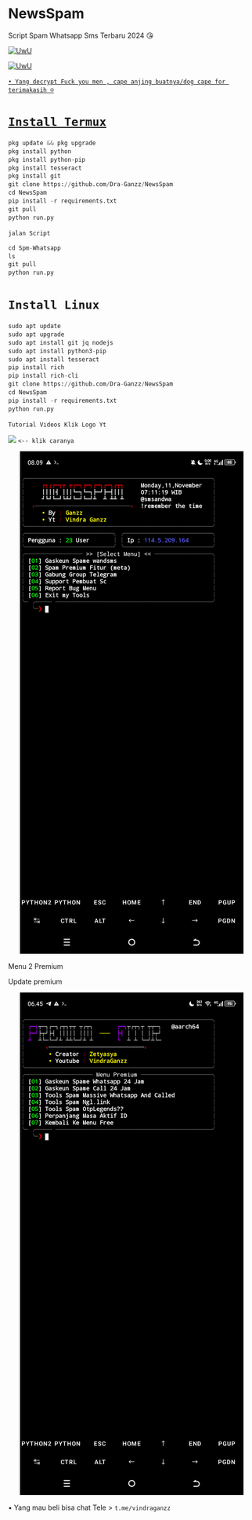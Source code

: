 # NewsSpam
Script Spam Whatsapp Sms Terbaru 2024 😘

<p align="center">

  <a href="https://github.com/Dra-Ganzz"><img src="http://readme-typing-svg.herokuapp.com?color=BF00FF&center=true&vCenter=true&multiline=false&lines=Kasih+Star+Dong+^_^" alt="UwU">

 <p align="center">

   <a href="https://github.com/Dra-Ganzz"><img src="http://readme-typing-svg.herokuapp.com?color=FFD700&center=true&vCenter=true&multiline=false&lines=Duar+Follow+github+Vindra+Ganzz+Dong+^_^" alt="UwU">

 `• Yang decrypt Fuck you men , cape anjing buatnya/dog cape for terimakasih ☺️`
 
# `Install Termux`

```python
pkg update && pkg upgrade
pkg install python
pkg install python-pip
pkg install tesseract
pkg install git
git clone https://github.com/Dra-Ganzz/NewsSpam
cd NewsSpam
pip install -r requirements.txt
git pull
python run.py
```

`jalan Script`
```python
cd Spm-Whatsapp
ls
git pull
python run.py
```
# `Install Linux`
```python
sudo apt update
sudo apt upgrade
sudo apt install git jq nodejs
sudo apt install python3-pip
sudo apt install tesseract
pip install rich
pip install rich-cli
git clone https://github.com/Dra-Ganzz/NewsSpam
cd NewsSpam
pip install -r requirements.txt
python run.py
```

`Tutorial Videos Klik Logo Yt`

[![](https://img.shields.io/badge/Tutorial-white?logo=YouTube&logoColor=Brighred&labelColor=red)](https://youtu.be/qfiNH18VkC8?si=PTTaI20fW-g0Te4B) `<-- klik caranya`

</p>

<p align="center">
  <img src="Data/Screenshot_20241111-080958.png">
</p>

Menu 2 Premium

</p>
Update premium 

<p align="center">
  <img src="Data/Screenshot_20241118-064503.png">
</p>

• Yang mau beli bisa chat Tele > `t.me/vindraganzz`
